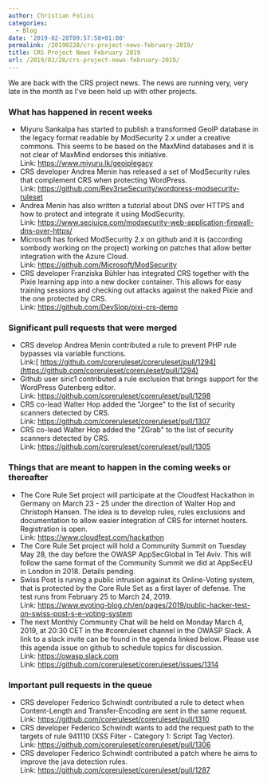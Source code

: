 ```yaml
---
author: Christian Folini
categories:
  - Blog
date: '2019-02-28T09:57:50+01:00'
permalink: /20190228/crs-project-news-february-2019/
title: CRS Project News February 2019
url: /2019/02/28/crs-project-news-february-2019/
---
```


We are back with the CRS project news. The news are running very, very late in the month as I've been held up with other projects.

### What has happened in recent weeks

- Miyuru Sankalpa has started to publish a transformed GeoIP database in the legacy format readable by ModSecurity 2.x under a creative commons. This seems to be based on the MaxMind databases and it is not clear of MaxMind endorses this initiative.  
    Link: <https://www.miyuru.lk/geoiplegacy>
- CRS developer Andrea Menin has released a set of ModSecurity rules that complement CRS when protecting WordPress.  
    Link: <https://github.com/Rev3rseSecurity/wordpress-modsecurity-ruleset>
- Andrea Menin has also written a tutorial about DNS over HTTPS and how to protect and integrate it using ModSecurity.  
    Link: <https://www.secjuice.com/modsecurity-web-application-firewall-dns-over-https/>
- Microsoft has forked ModSecurity 2.x on github and it is (according sombody working on the project) working on patches that allow better integration with the Azure Cloud.  
    Link: <https://github.com/Microsoft/ModSecurity>
- CRS developer Franziska Bühler has integrated CRS together with the Pixie learning app into a new docker container. This allows for easy training sessions and checking out attacks against the naked Pixie and the one protected by CRS.  
    Link: <https://github.com/DevSlop/pixi-crs-demo>

### Significant pull requests that were merged

- CRS develop Andrea Menin contributed a rule to prevent PHP rule bypasses via variable functions.  
    Link:[ https://github.com/coreruleset/coreruleset/pull/1294](https://github.com/coreruleset/coreruleset/pull/1294)
- Github user siric1 contributed a rule exclusion that brings support for the WordPress Gutenberg editor.  
    Link: <https://github.com/coreruleset/coreruleset/pull/1298>
- CRS co-lead Walter Hop added the "Jorgee" to the list of security scanners detected by CRS.  
    Link: <https://github.com/coreruleset/coreruleset/pull/1307>
- CRS co-lead Walter Hop added the "ZGrab" to the list of security scanners detected by CRS.  
    Link: <https://github.com/coreruleset/coreruleset/pull/1305>

### Things that are meant to happen in the coming weeks or thereafter

- The Core Rule Set project will participate at the Cloudfest Hackathon in Germany on March 23 - 25 under the direction of Walter Hop and Christoph Hansen. The idea is to develop rules, rules exclusions and documentation to allow easier integration of CRS for internet hosters. Registration is open.  
    Link: <https://www.cloudfest.com/hackathon>
- The Core Rule Set project will hold a Community Summit on Tuesday May 28, the day before the OWASP AppSecGlobal in Tel Aviv. This will follow the same format of the Community Summit we did at AppSecEU in London in 2018. Details pending.
- Swiss Post is runing a public intrusion against its Online-Voting system, that is protected by the Core Rule Set as a first layer of defense. The test runs from February 25 to March 24, 2019.  
    Link: <https://www.evoting-blog.ch/en/pages/2019/public-hacker-test-on-swiss-post-s-e-voting-system>
- The next Monthly Community Chat will be held on Monday March 4, 2019, at 20:30 CET in the #coreruleset channel in the OWASP Slack. A link to a slack invite can be found in the agenda linked below. Please use this agenda issue on github to schedule topics for discussion.  
    Link: <https://owasp.slack.com>  
    Link: <https://github.com/coreruleset/coreruleset/issues/1314>

### Important pull requests in the queue

- CRS developer Federico Schwindt contributed a rule to detect when Content-Length and Transfer-Encoding are sent in the same request.  
    Link: <https://github.com/coreruleset/coreruleset/pull/1310>
- CRS developer Federico Schwindt wants to add the request path to the targets of rule <span class="blob-code-inner">941110</span> (XSS Filter - Category 1: Script Tag Vector).  
    Link: <https://github.com/coreruleset/coreruleset/pull/1306>
- CRS developer Federico Schwindt contributed a patch where he aims to improve the java detection rules.  
    Link: <https://github.com/coreruleset/coreruleset/pull/1287>
